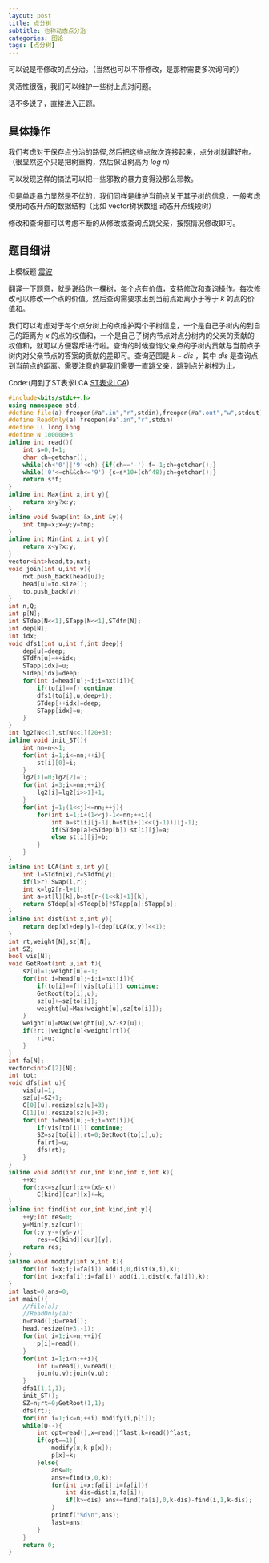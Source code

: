 ```yaml
---
layout: post
title: 点分树
subtitle: 也称动态点分治
categories: 图论
tags: [点分树]
---
```


可以说是带修改的点分治。（当然也可以不带修改，是那种需要多次询问的）

灵活性很强，我们可以维护一些树上点对问题。

话不多说了，直接进入正题。

## 具体操作

我们考虑对于保存点分治的路径,然后把这些点依次连接起来，点分树就建好啦。（很显然这个只是把树重构，然后保证树高为 $log\ n$）

可以发现这样的搞法可以把一些邪教的暴力变得没那么邪教。

但是单走暴力显然是不优的，我们同样是维护当前点关于其子树的信息，一般考虑使用动态开点的数据结构（比如 vector树状数组 动态开点线段树）

修改和查询都可以考虑不断的从修改或查询点跳父亲，按照情况修改即可。

## 题目细讲

上模板题 [震波](https://www.luogu.com.cn/problem/P6329)

翻译一下题意，就是说给你一棵树，每个点有价值，支持修改和查询操作。每次修改可以修改一个点的价值。然后查询需要求出到当前点距离小于等于 $k$ 的点的价值和。

我们可以考虑对于每个点分树上的点维护两个子树信息，一个是自己子树内的到自己的距离为 $x$ 的点的权值和，一个是自己子树内节点对点分树内的父亲的贡献的权值和，就可以方便容斥进行啦。查询的时候查询父亲点的子树内贡献与当前点子树内对父亲节点的答案的贡献的差即可。查询范围是 $k-dis$ ，其中 $dis$ 是查询点到当前点的距离。需要注意的是我们需要一直跳父亲，跳到点分树根为止。

Code:(用到了ST表求LCA [ST表求LCA](https://www.luogu.com.cn/blog/132530/post-mu-ban-st-biao-lca))
```cpp
#include<bits/stdc++.h>
using namespace std;
#define file(a) freopen(#a".in","r",stdin),freopen(#a".out","w",stdout)
#define ReadOnly(a) freopen(#a".in","r",stdin)
#define LL long long
#define N 100000+3
inline int read(){
	int s=0,f=1;
	char ch=getchar();
	while(ch<'0'||'9'<ch) {if(ch=='-') f=-1;ch=getchar();}
	while('0'<=ch&&ch<='9') {s=s*10+(ch^48);ch=getchar();}
	return s*f;
}
inline int Max(int x,int y){
	return x>y?x:y;
}
inline void Swap(int &x,int &y){
	int tmp=x;x=y;y=tmp;
}
inline int Min(int x,int y){
	return x<y?x:y;
}
vector<int>head,to,nxt;
void join(int u,int v){
	nxt.push_back(head[u]);
	head[u]=to.size();
	to.push_back(v);
}
int n,Q;
int p[N];
int STdep[N<<1],STapp[N<<1],STdfn[N];
int dep[N];
int idx;
void dfs1(int u,int f,int deep){
	dep[u]=deep;
	STdfn[u]=++idx;
	STapp[idx]=u;
	STdep[idx]=deep;
	for(int i=head[u];~i;i=nxt[i]){
		if(to[i]==f) continue;
		dfs1(to[i],u,deep+1);
		STdep[++idx]=deep;
		STapp[idx]=u;	
	}
}
int lg2[N<<1],st[N<<1][20+3];
inline void init_ST(){
	int nn=n<<1;
	for(int i=1;i<=nn;++i){
		st[i][0]=i;
	}
	lg2[1]=0;lg2[2]=1;
	for(int i=3;i<=nn;++i){
		lg2[i]=lg2[i>>1]+1;
	}
	for(int j=1;(1<<j)<=nn;++j){
		for(int i=1;i+(1<<j)-1<=nn;++i){
			int a=st[i][j-1],b=st[i+(1<<(j-1))][j-1];
			if(STdep[a]<STdep[b]) st[i][j]=a;
			else st[i][j]=b;
		}
	}
}
inline int LCA(int x,int y){
	int l=STdfn[x],r=STdfn[y];
	if(l>r) Swap(l,r);
	int k=lg2[r-l+1];
	int a=st[l][k],b=st[r-(1<<k)+1][k];
	return STdep[a]<STdep[b]?STapp[a]:STapp[b];
}
inline int dist(int x,int y){
	return dep[x]+dep[y]-(dep[LCA(x,y)]<<1);
}
int rt,weight[N],sz[N];
int SZ;
bool vis[N];
void GetRoot(int u,int f){
	sz[u]=1;weight[u]=-1;
	for(int i=head[u];~i;i=nxt[i]){
		if(to[i]==f||vis[to[i]]) continue;
		GetRoot(to[i],u);
		sz[u]+=sz[to[i]];
		weight[u]=Max(weight[u],sz[to[i]]);
	}
	weight[u]=Max(weight[u],SZ-sz[u]);
	if(!rt||weight[u]<weight[rt]){
		rt=u;
	}
}
int fa[N];
vector<int>C[2][N];
int tot;
void dfs(int u){
	vis[u]=1;
	sz[u]=SZ+1;
	C[0][u].resize(sz[u]+3);
	C[1][u].resize(sz[u]+3);
	for(int i=head[u];~i;i=nxt[i]){
		if(vis[to[i]]) continue;
		SZ=sz[to[i]];rt=0;GetRoot(to[i],u);
		fa[rt]=u;
		dfs(rt);
	}
}
inline void add(int cur,int kind,int x,int k){
	++x;
	for(;x<=sz[cur];x+=(x&-x)) 
		C[kind][cur][x]+=k;
}
inline int find(int cur,int kind,int y){
	++y;int res=0;
	y=Min(y,sz[cur]);
	for(;y;y-=(y&-y))
		res+=C[kind][cur][y];
	return res;
}
inline void modify(int x,int k){
	for(int i=x;i;i=fa[i]) add(i,0,dist(x,i),k);
	for(int i=x;fa[i];i=fa[i]) add(i,1,dist(x,fa[i]),k);
}
int last=0,ans=0;
int main(){
	//file(a);
	//ReadOnly(a);
	n=read();Q=read();
	head.resize(n+3,-1);
	for(int i=1;i<=n;++i){
		p[i]=read();
	}
	for(int i=1;i<n;++i){
		int u=read(),v=read();
		join(u,v);join(v,u);
	}
	dfs1(1,1,1);
	init_ST();
	SZ=n;rt=0;GetRoot(1,1);
	dfs(rt);
	for(int i=1;i<=n;++i) modify(i,p[i]);
	while(Q--){
		int opt=read(),x=read()^last,k=read()^last;
		if(opt==1){
			modify(x,k-p[x]);
			p[x]=k;
		}else{
			ans=0;
			ans+=find(x,0,k);
			for(int i=x;fa[i];i=fa[i]){
				int dis=dist(x,fa[i]);
				if(k>=dis) ans+=find(fa[i],0,k-dis)-find(i,1,k-dis);
			}
			printf("%d\n",ans);
			last=ans;
		}
	}
	return 0;
}
```
